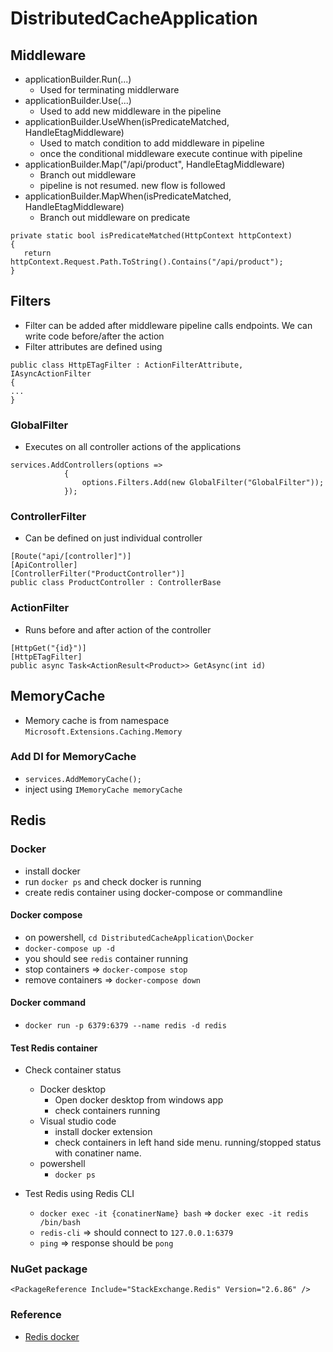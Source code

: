 ﻿# DistributedCacheApplication


## Middleware

- applicationBuilder.Run(...) 
  - Used for terminating middlerware
- applicationBuilder.Use(...)
  - Used to add new middleware in the pipeline
- applicationBuilder.UseWhen(isPredicateMatched, HandleEtagMiddleware)
  - Used to match condition to add middleware in pipeline
  - once the conditional middleware execute continue with pipeline
- applicationBuilder.Map("/api/product", HandleEtagMiddleware)
  - Branch out middleware
  - pipeline is not resumed. new flow is followed
- applicationBuilder.MapWhen(isPredicateMatched, HandleEtagMiddleware)
  - Branch out middleware on predicate


```
private static bool isPredicateMatched(HttpContext httpContext)
{
   return httpContext.Request.Path.ToString().Contains("/api/product");
}
```

## Filters

- Filter can be added after middleware pipeline calls endpoints. We can write code before/after the action
- Filter attributes are defined using 

```
public class HttpETagFilter : ActionFilterAttribute, IAsyncActionFilter
{
...
}
```

### GlobalFilter
- Executes on all controller actions of the applications

```
services.AddControllers(options => 
            {
                options.Filters.Add(new GlobalFilter("GlobalFilter"));
            });
```

### ControllerFilter

- Can be defined on just individual controller

```
[Route("api/[controller]")]
[ApiController]
[ControllerFilter("ProductController")]
public class ProductController : ControllerBase
``` 

### ActionFilter
- Runs before and after action of the controller

```
[HttpGet("{id}")]
[HttpETagFilter]
public async Task<ActionResult<Product>> GetAsync(int id)
```

## MemoryCache

- Memory cache is from namespace `Microsoft.Extensions.Caching.Memory`
 
### Add DI for MemoryCache
- `services.AddMemoryCache();`
- inject using `IMemoryCache memoryCache`

## Redis

### Docker

- install docker
- run `docker ps` and check docker is running
- create redis container using docker-compose or commandline

#### Docker compose
- on powershell, `cd DistributedCacheApplication\Docker` 
- `docker-compose up -d`
- you should see `redis` container running
- stop containers => `docker-compose stop`
- remove containers => `docker-compose down`

#### Docker command

- `docker run -p 6379:6379 --name redis -d redis`


#### Test Redis container
- Check container status
  - Docker desktop
    - Open docker desktop from windows app
    - check containers running
  - Visual studio code
    - install docker extension
    - check containers in left hand side menu. running/stopped status with conatiner name.
  - powershell
    - `docker ps`

- Test Redis using Redis CLI
  - `docker exec -it {conatinerName} bash` => `docker exec -it redis /bin/bash`
  - `redis-cli` => should connect to `127.0.0.1:6379`
  - `ping` => response should be `pong`


### NuGet package
`<PackageReference Include="StackExchange.Redis" Version="2.6.86" />`

### Reference
- [Redis docker](https://docs.redis.com/latest/rs/installing-upgrading/get-started-docker/)
